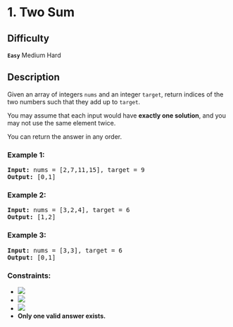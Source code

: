 # 1. Two Sum

## Difficulty

**`Easy`** Medium Hard

## Description

Given an array of integers `nums` and an integer `target`, return indices of the two numbers such that they add up to `target`.

You may assume that each input would have **exactly one solution**, and you may not use the same element twice.

You can return the answer in any order.

 

### Example 1:

<pre>
<b>Input:</b> nums = [2,7,11,15], target = 9
<b>Output:</b> [0,1]
</pre>

### Example 2:

<pre>
<b>Input:</b> nums = [3,2,4], target = 6
<b>Output:</b> [1,2]
</pre>

### Example 3:

<pre>
<b>Input:</b> nums = [3,3], target = 6
<b>Output:</b> [0,1]
</pre>

### Constraints:

* <img src="http://latex.codecogs.com/gif.latex?2 <= nums.length <= 10^3">
* <img src="http://latex.codecogs.com/gif.latex?10^9 <= nums[i] <= 10^9">
* <img src="http://latex.codecogs.com/gif.latex?10^9 <= target <= 10^9">
* **Only one valid answer exists.**
